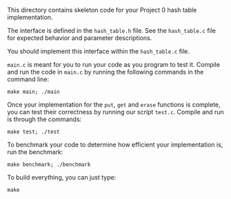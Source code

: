 This directory contains skeleton code for your Project 0 hash table implementation. 

The interface is defined in the `hash_table.h` file. See the `hash_table.c` file for expected behavior and parameter descriptions.

 You should implement this interface within the `hash_table.c` file. 

`main.c` is meant for you to run your code as you program to test it. Compile and run the code in `main.c` by running the following commands in the command line:

`make main; ./main`

Once your implementation for the `put`, `get` and `erase` functions is complete, you can test their correctness by running our script `test.c`. Compile and run is through the commands:

`make test; ./test`

To benchmark your code to determine how efficient your implementation is, run the benchmark:

`make benchmark; ./benchmark`

To build everything, you can just type:

`make`

